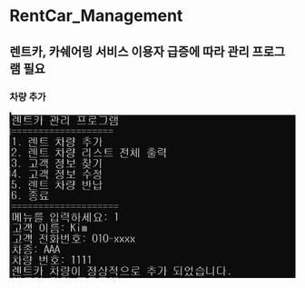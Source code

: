 # RentCar_Management
## 렌트카, 카쉐어링 서비스 이용자 급증에 따라 관리 프로그램 필요
### 차량 추가
![1번 결과](https://github.com/ssu-hongki/RentCar_Management/blob/main/image/1%EB%B2%88%20%EB%A9%94%EB%89%B4%20%EA%B2%B0%EA%B3%BC.PNG?raw=true)
